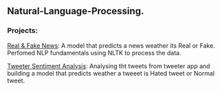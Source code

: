 ## Natural-Language-Processing.

### Projects:

[Real & Fake News](https://github.com/krishnavamshikorpal/Natural-Language-Processing-NLP-portfolio/blob/master/real%20fake/fack%20%20or%20true.ipynb): A model that predicts a news weather its Real or Fake. Perfomed NLP fundamentals using NLTK to process the data.

[Tweeter Sentiment Analysis](https://github.com/krishnavamshikorpal/Natural-Language-Processing-NLP-portfolio/blob/master/Tweeter%20Sentiment%20Analysis/Twitter%20Sentiment%20Analysis.ipynb): Analysing tht tweets from tweeter app and building a model that predicts weather a tweeet is Hated tweet or Normal tweet.

